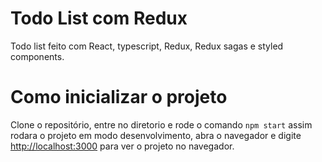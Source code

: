 # Todo List com Redux

Todo list feito com React, typescript, Redux, Redux sagas e styled components.

# Como inicializar o projeto

Clone o repositório, entre no diretorio e rode o comando `npm start` assim rodara o projeto em modo desenvolvimento, abra o navegador e digite [http://localhost:3000](http://localhost:3000)
para ver o projeto no navegador.

